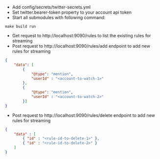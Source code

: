 * Add config/secrets/twitter-secrets.yml
* Set twitter.bearer-token property to your account api token
* Start all submodules with following command:
```
make build run
```
* Get request to http://localhost:9090/rules to list the existing rules for streaming
* Post request to http://localhost:9090/rules/add endpoint to add new rules for streaming
```json
{
    "data": [
        {
            "@type": "mention",
            "userId" : "<account-to-watch-1>"
        }, 
        {
            "@type": "mention",
            "userId" : "<account-to-watch-2>"
        }]
}
```
* Post request to http://localhost:9090/rules/delete endpoint to add new rules for streaming
```json
{
    "data" : [
        { "id" : "<rule-id-to-delete-1>" },
        { "id" : "<rule-id-to-delete-2>" }
    ]
}
```
